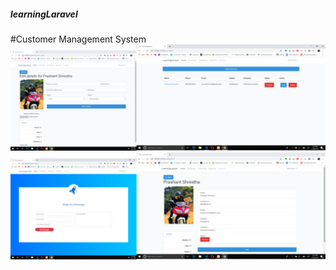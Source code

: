##### **learningLaravel**
#Customer Management System
![](screenshots/1.png)
![](screenshots/2.png)
